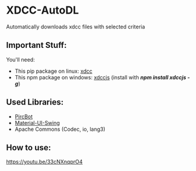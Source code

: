 # XDCC-AutoDL

Automatically downloads xdcc files with selected criteria

## Important Stuff:
You'll need:
- This pip package on linux: [xdcc](https://pypi.org/project/xdcc/)
- This npm package on windows: [xdccjs](https://npm.io/package/xdccjs) (install with _**npm install xdccjs -g**_)

## Used Libraries:
- [PircBot](http://www.jibble.org/pircbot.php)
- [Material-UI-Swing](https://github.com/vincenzopalazzo/material-ui-swing)
- Apache Commons (Codec, io, lang3)

## How to use:
https://youtu.be/33cNXnqprO4
